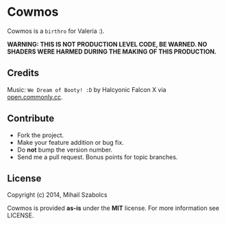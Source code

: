 Cowmos
======
Cowmos is a `birthro` for Valeria :).

**WARNING: THIS IS NOT PRODUCTION LEVEL CODE, BE WARNED.
NO SHADERS WERE HARMED DURING THE MAKING OF THIS PRODUCTION.**

Credits
-------
Music: `We Dream of Booty! :D` by Halcyonic Falcon X via
[open.commonly.cc](http://open.commonly.cc).

Contribute
----------
* Fork the project.
* Make your feature addition or bug fix.
* Do **not** bump the version number.
* Send me a pull request. Bonus points for topic branches.

License
-------
Copyright (c) 2014, Mihail Szabolcs

Cowmos is provided **as-is** under the **MIT** license. 
For more information see LICENSE.

